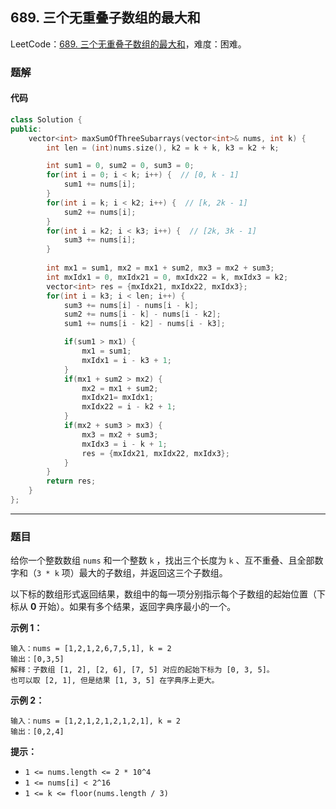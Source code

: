 ## 689. 三个无重叠子数组的最大和

LeetCode：[689. 三个无重叠子数组的最大和](https://leetcode.cn/problems/maximum-sum-of-3-non-overlapping-subarrays/)，难度：困难。

### 题解

#### 代码

```c++
class Solution {
public:
    vector<int> maxSumOfThreeSubarrays(vector<int>& nums, int k) {
        int len = (int)nums.size(), k2 = k + k, k3 = k2 + k;

        int sum1 = 0, sum2 = 0, sum3 = 0;
        for(int i = 0; i < k; i++) {  // [0, k - 1]
            sum1 += nums[i];
        }
        for(int i = k; i < k2; i++) {  // [k, 2k - 1]
            sum2 += nums[i];
        }
        for(int i = k2; i < k3; i++) {  // [2k, 3k - 1]
            sum3 += nums[i];
        }
        
        int mx1 = sum1, mx2 = mx1 + sum2, mx3 = mx2 + sum3;
        int mxIdx1 = 0, mxIdx21 = 0, mxIdx22 = k, mxIdx3 = k2;
        vector<int> res = {mxIdx21, mxIdx22, mxIdx3};
        for(int i = k3; i < len; i++) {
            sum3 += nums[i] - nums[i - k];
            sum2 += nums[i - k] - nums[i - k2];
            sum1 += nums[i - k2] - nums[i - k3];

            if(sum1 > mx1) {
                mx1 = sum1;
                mxIdx1 = i - k3 + 1;
            }
            if(mx1 + sum2 > mx2) {
                mx2 = mx1 + sum2;
                mxIdx21= mxIdx1;
                mxIdx22 = i - k2 + 1;
            }
            if(mx2 + sum3 > mx3) {
                mx3 = mx2 + sum3;
                mxIdx3 = i - k + 1;
                res = {mxIdx21, mxIdx22, mxIdx3};
            }
        }
        return res;
    }
};
```



---



### 题目

给你一个整数数组 `nums` 和一个整数 `k` ，找出三个长度为 `k` 、互不重叠、且全部数字和（`3 * k` 项）最大的子数组，并返回这三个子数组。

以下标的数组形式返回结果，数组中的每一项分别指示每个子数组的起始位置（下标从 **0** 开始）。如果有多个结果，返回字典序最小的一个。

 

**示例 1：**

```
输入：nums = [1,2,1,2,6,7,5,1], k = 2
输出：[0,3,5]
解释：子数组 [1, 2], [2, 6], [7, 5] 对应的起始下标为 [0, 3, 5]。
也可以取 [2, 1], 但是结果 [1, 3, 5] 在字典序上更大。
```

**示例 2：**

```
输入：nums = [1,2,1,2,1,2,1,2,1], k = 2
输出：[0,2,4]
```

 

**提示：**

- `1 <= nums.length <= 2 * 10^4`
- `1 <= nums[i] < 2^16`
- `1 <= k <= floor(nums.length / 3)`


